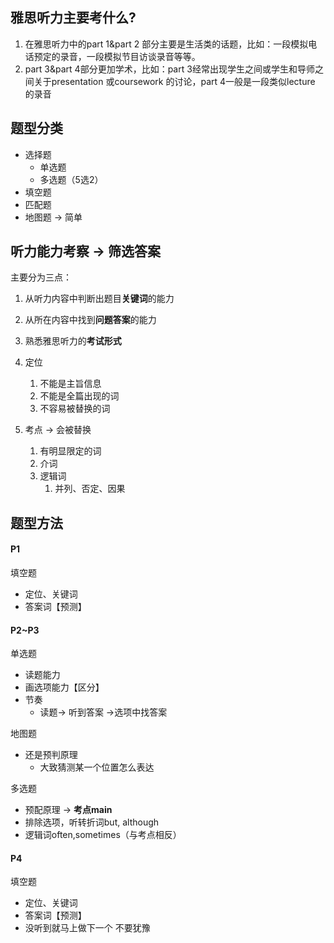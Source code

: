## 雅思听力主要考什么?
1. 在雅思听力中的part 1&part 2 部分主要是生活类的话题，比如：一段模拟电话预定的录音，一段模拟节目访谈录音等等。
2. part 3&part 4部分更加学术，比如：part 3经常出现学生之间或学生和导师之间关于presentation 或coursework 的讨论，part 4一般是一段类似lecture 的录音

## 题型分类
+ 选择题
	+ 单选题
	+ 多选题（5选2）
+ 填空题
+ 匹配题
+ 地图题 -> 简单
## 听力能力考察 -> 筛选答案
主要分为三点：
1. 从听力内容中判断出题目**关键词**的能力
2. 从所在内容中找到**问题答案**的能力
3. 熟悉雅思听力的**考试形式**

1. 定位
	1. 不能是主旨信息
	2. 不能是全篇出现的词
	3. 不容易被替换的词
2. 考点 -> 会被替换
	1. 有明显限定的词
	2. 介词
	3. 逻辑词
		1. 并列、否定、因果

## 题型方法
#### P1
填空题
+ 定位、关键词
+ 答案词【预测】

#### P2~P3
单选题
+ 读题能力
+ 画选项能力【区分】
+ 节奏
	+ 读题-> 听到答案 ->选项中找答案

地图题
+ 还是预判原理
	+ 大致猜测某一个位置怎么表达

多选题
+ 预配原理 -> **考点main**
+ 排除选项，听转折词but, although
+ 逻辑词often,sometimes（与考点相反）

#### P4
填空题
+ 定位、关键词
+ 答案词【预测】
+ 没听到就马上做下一个 不要犹豫
